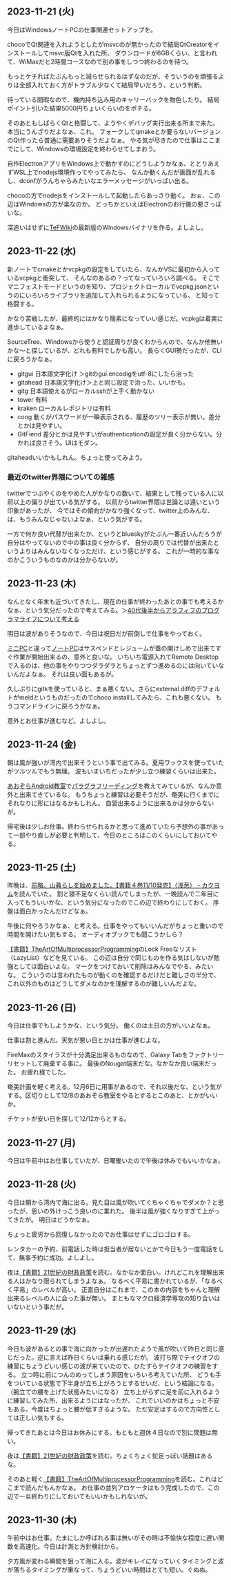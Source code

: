 ## 2023-11-21 (火)

今日はWindowsノートPCの仕事関連セットアップを。

chocoでQt関連を入れようとしたがmsvcのが無かったので結局QtCreatorをインストールしてmsvc版Qtを入れた所、
ダウンロードが6GBくらい、と言われて、WiMaxだと2時間コースなので別の事をしつつ終わるのを待つ。

もっとケチればたぶんもっと減らせられるはずなのだが、そういうのを頑張るよりは全部入れておく方がトラブル少なくて結局早いだろう、という判断。

待っている間暇なので、機内持ち込み用のキャリーバックを物色したり。
結局ポイント引いた結果5000円ちょいくらいのをポチる。

そのあともしばらくQtと格闘して、ようやくデバッグ実行出来る所まで来た。本当にうんざりだよなぁ、これ。
フォークしてqmakeとか要らないバージョンのQt作ったら普通に需要ありそうだよなぁ。
やる気が尽きたので仕事はここまでにして、Windowsの環境設定を終わらせてしまおう。

自作ElectronアプリをWindows上で動かすのにどうしようかなぁ、ととりあえずWSL上でnodejs環境作ってやってみたら、
なんか動くんだが画面が乱れるし、dconfがうんちゃらみたいなエラーメッセージがいっぱい出る。

chocoの方でnodejsをインストールして起動したらあっさり動く。
おぉ、この辺はWindowsの方が楽なのか。
どっちかといえばElectronのお行儀の悪さっぽいな。

深追いはせずに[TeFWiki](TeFWiki)の最新版のWindowsバイナリを作る。よしよし。

## 2023-11-22 (水)

新ノートでcmakeとかvcpkgの設定をしていたら、なんかVSに最初から入っているvcpkgと衝突して、
そんなのあるの？ってなっていろいろ調べる。
そこでマニフェストモードというのを知り、プロジェクトローカルでvcpkg.jsonというのにいろいろライブラリを追加して入れられるようになっている、
と知って格闘する。

かなり苦戦したが、最終的にはかなり簡素になっていい感じだ。vcpkgは着実に進歩しているよなぁ。

SourceTree、Windowsから使うと認証周りが良くわからんので、なんか他無いかな〜と探しているが、どれも有料でしかも高い。
長らくGUI勢だったが、CLIに戻ろうかなぁ。

- gitgui 日本語文字化け ＞gitのgui.encodigをutf-8にしたら治った
- gitahead 日本語文字化け＞上と同じ設定で治った、いいかも。
- gitg 日本語使えるがローカルsshが上手く動かない
- tower 有料
- kraken ローカルレポジトリは有料
- cong 動くがパスワードが一瞬表示される、履歴のツリー表示が無い。差分とかは見やすい。
- GitFiend 差分とかは見やすいがauthenticationの設定が良く分からない。分かれば良さそう。UIはモダン。

gitaheadいいかもしれん。ちょっと使ってみよう。

### 最近のtwitter界隈についての雑感

twitterでつぶやくのをやめた人がかなりの数いて、結果として残っている人に以前以上の偏りが出ている気がする。
以前からtwitter界隈は世論とは遠いという印象があったが、
今ではその傾向がかなり強くなって、twitter上のみんな、は、もうみんなじゃないよなぁ、という気がする。

一方で何か良い代替が出来たか、というとblueskyがたぶん一番近いんだろうが自分はやってないので中の事は良く分からず、
自分の周りでは代替が出来たというよりはみんないなくなっただけ、という感じがする。
これが一時的な事なのかこういうものなのかは分からないが。

## 2023-11-23 (木)

なんとなく年末も近づいてきたし、現在の仕事が終わったあとの事でも考えるかなぁ、という気分だったので考えてみる。＞[40代後半からアラフィフのプログラマライフについて考える](40%E4%BB%A3%E5%BE%8C%E5%8D%8A%E3%81%8B%E3%82%89%E3%82%A2%E3%83%A9%E3%83%95%E3%82%A3%E3%83%95%E3%81%AE%E3%83%97%E3%83%AD%E3%82%B0%E3%83%A9%E3%83%9E%E3%83%A9%E3%82%A4%E3%83%95%E3%81%AB%E3%81%A4%E3%81%84%E3%81%A6%E8%80%83%E3%81%88%E3%82%8B)

明日は波がありそうなので、今日は祝日だが前倒しで仕事をやっておく。

[ミニPC](%E3%83%9F%E3%83%8BPC)と違って[ノートPC](%E3%83%8E%E3%83%BC%E3%83%88PC)はサスペンドとレジュームが蓋の開けしめで出来てすぐ作業が開始出来るの、意外と良いな。
いちいち電源入れてRemote Desktopで入るのは、他の事をやりつつダラダラとちょっとずつ進めるのには向いていないんだよなぁ。
それは良い面もあるが。

久しぶりにgitkを使っていると、まぁ悪くない。さらにexternal diffのデフォルトがmeldというものだったのでchoco installしてみたら、これも悪くない。
もうコマンドラインに戻ろうかなぁ。

意外とお仕事が進むなど。よしよし。

## 2023-11-24 (金)

朝は風が強いが湾内で出来そうという事で出てみる。夏用ワックスを使っていたがツルツルでもう無理。
波もいまいちだったが少し立つ練習くらいは出来た。

[あおぞらAndroid教室](%E3%81%82%E3%81%8A%E3%81%9E%E3%82%89Android%E6%95%99%E5%AE%A4)で[パラグラフリーディング](%E3%83%91%E3%83%A9%E3%82%B0%E3%83%A9%E3%83%95%E3%83%AA%E3%83%BC%E3%83%87%E3%82%A3%E3%83%B3%E3%82%B0)を教えてみているが、なんか意外と出来てきているな。
もうちょっと練習は必要そうだが、奄美に行くまでにそれなりに形にはなるかもしれん。
自習出来るように出来るかは分からないが。

帰宅後は少しお仕事。終わらせられるかと思って進めていたら予想外の事があって一部やり直しが必要と判明して、今日のところはこのくらいにしておいてやる。

## 2023-11-25 (土)

昨晩は、[前略、山暮らしを始めました。【書籍４巻11/10発売】（浅葱） - カクヨム](https://kakuyomu.jp/works/16816927861337057957)を読んでいた。
割と寝不足なくらい読んでしまったが、一晩読んで二年目に入ってもういいかな、という気分になったのでこの辺で終わりにしておく。
序盤は面白かったんだけどなぁ。

午後に何やろうかなぁ、と考える。仕事をやってもいいんだがちょっと重いので時間を開けたい気もする。
オーディオブックでも聞こうかしら？

[【書籍】TheArtOfMultiprocessorProgramming](%E3%80%90%E6%9B%B8%E7%B1%8D%E3%80%91TheArtOfMultiprocessorProgramming)のLock Freeなリスト（LazyList）などを見ている。
この辺は自分で同じものを作る気はしないが勉強としては面白いよな。
マークをつけておいて削除はみんなでやる、みたいな。
こういうのは言われたものが動くのを確認するだけだと難しさの半分で、
これ以外のものはどうしてダメなのかを理解するのが難しいんだよな。

## 2023-11-26 (日)

今日は仕事でもしようかな、という気分。
働くのは土日の方がいいよなぁ。

仕事は割と進んだ。天気が悪い日とかは仕事が進むよな。

FireMaxのスタイラスが十分満足出来るものなので、Galaxy Tabをファクトリーリセットして廃棄する事に。
最後のNougat端末だな。なかなか良い端末だった。
お疲れ様でした。

奄美計画を軽く考える。12月6日に用事があるので、それ以後だな、という気がする。区切りとして12/8のあおぞら教室をやるとするとこのあと、とかがいいか。

チケットが安い日を探して12/12からとする。

## 2023-11-27 (月)

今日は午前中はお仕事していたが、日曜働いたので午後は休みでもいいかなぁ。

## 2023-11-28 (火)

今日は朝から湾内で海に出る。見た目は風が吹いてぐちゃぐちゃでダメか？と思ったが、思いの外けっこう良いのに乗れた。
後半は風が強くなりすぎて上がってきたが。
明日はどうかなぁ。

ちょっと疲労から回復しなかったのでお仕事はせずにゴロゴロする。

レンタカーの予約、前電話した時は担当者が居ないとかで今日もう一度電話をして、無事予約に成功。よしよし。

夜は[【書籍】21世紀の財政政策](%E3%80%90%E6%9B%B8%E7%B1%8D%E3%80%9121%E4%B8%96%E7%B4%80%E3%81%AE%E8%B2%A1%E6%94%BF%E6%94%BF%E7%AD%96)を読む。なかなか面白い。けれどこれを理解出来る人はかなり限られてしまうよなぁ。
なるべく平易に書かれているが、「なるべく平易」のレベルが高い。
正直自分はこれまで、この本の内容をちゃんと理解出来るレベルの人に会った事が無い。
まともなマクロ経済学専攻の知り合いはいないという事だが。

## 2023-11-29 (水)

今日も波があるとの事で海に向かったが出遅れたようで風が吹いて昨日と同じ感じだった。逆に言えば昨日くらいは乗れる感じだが。
波打ち際でテイクオフの練習にちょうどいい感じの波が来ていたので、ひたすらテイクオフの練習をする。
立つ時に前につんのめってしまう原因をいろいろ考えていた所、
どうも手をついている状態で下半身が立ち上がろうとするせいだ、という結論になる。（腕立ての腰を上げた状態みたいになる）
立ち上がらずに足を前に入れるように練習してみた所、出来るようにはなったが、
これでいいのかはちょっと不安もある。今度はちょっと腰が低すぎるような。
ただ安定はするので方向性としては正しい気もする。

帰ってきたあとは今日はお休みにする。もともと週休４日なので別に問題は無い。

夜は[【書籍】21世紀の財政政策](%E3%80%90%E6%9B%B8%E7%B1%8D%E3%80%9121%E4%B8%96%E7%B4%80%E3%81%AE%E8%B2%A1%E6%94%BF%E6%94%BF%E7%AD%96)を読む。ちょくちょく蛇足っぽい話題はあるな。

そのあと軽く[【書籍】TheArtOfMultiprocessorProgramming](%E3%80%90%E6%9B%B8%E7%B1%8D%E3%80%91TheArtOfMultiprocessorProgramming)を読む。これはどこまで読んだもんかなぁ。
お仕事の並列アロケータはもう完成したので、この辺で一旦終わりにしておいてもいいかもしれないが。

## 2023-11-30 (木)

午前中はお仕事。たまにしか呼ばれる事は無いがその時は不愉快な程度に遅い関数を高速化。今日は計測と方針検討から。

夕方風が変わる瞬間を狙って海に入る。波がキレイになっていくタイミングと波が落ちるタイミングが重なって、ちょうどいい時間はとても短い。ぐぬぬ。